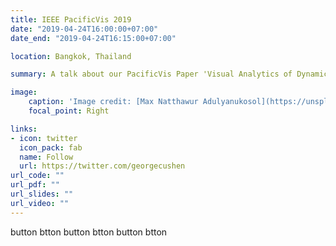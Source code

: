 ```yaml
---
title: IEEE PacificVis 2019
date: "2019-04-24T16:00:00+07:00"
date_end: "2019-04-24T16:15:00+07:00"

location: Bangkok, Thailand

summary: A talk about our PacificVis Paper 'Visual Analytics of Dynamic Interplay Between Behaviors in MMORPGs'.

image: 
    caption: 'Image credit: [Max Natthawur Adulyanukosol](https://unsplash.com/photos/bzdhc5b3Bxs)'
    focal_point: Right

links:
- icon: twitter
  icon_pack: fab
  name: Follow
  url: https://twitter.com/georgecushen
url_code: ""
url_pdf: ""
url_slides: ""
url_video: ""
---
```






button btton 
button btton 
button btton 
